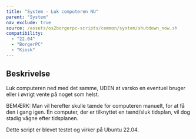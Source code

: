 ```yaml
---
title: "System - Luk computeren NU"
parent: "System"
nav_exclude: true
source: /assets/os2borgerpc-scripts/common/system/shutdown_now.sh
compatibility: 
  - "22.04"
  - "BorgerPC"
  - "Kiosk"
---
```


## Beskrivelse
Luk computeren ned med det samme, UDEN at varsko en eventuel bruger eller i øvrigt vente på noget som helst.

BEMÆRK: 
Man vil herefter skulle tænde for computeren manuelt, for at få den i gang igen. 
En computer, der er tilknyttet en tænd/sluk tidsplan, vil dog stadig vågne efter tidsplanen.

Dette script er blevet testet og virker på Ubuntu 22.04.